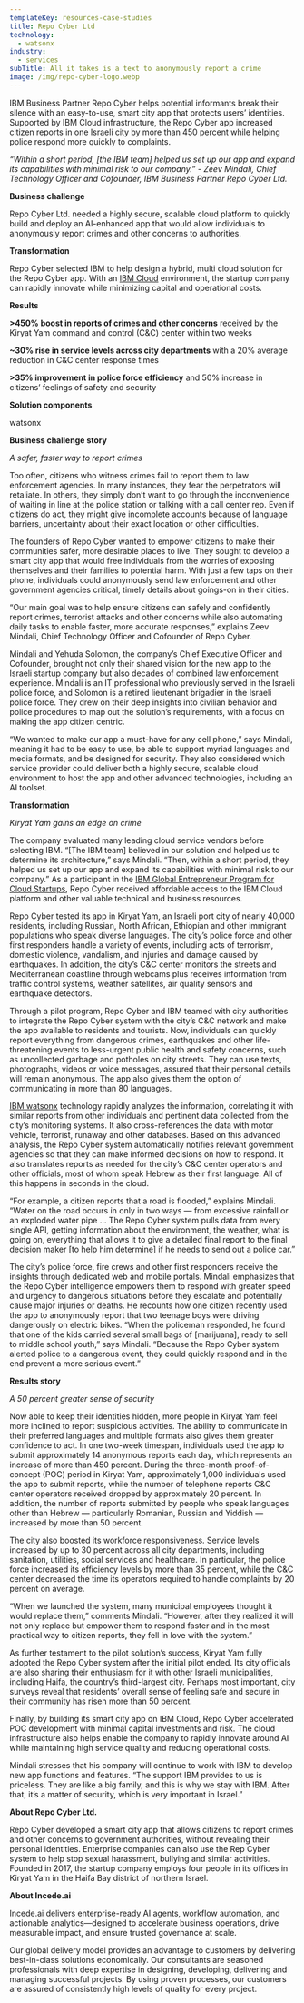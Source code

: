 ```yaml
---
templateKey: resources-case-studies
title: Repo Cyber Ltd
technology:
  - watsonx
industry:
  - services
subTitle: All it takes is a text to anonymously report a crime
image: /img/repo-cyber-logo.webp
---
```

IBM Business Partner Repo Cyber helps potential informants break their silence with an easy-to-use, smart city app that protects users’ identities. Supported by IBM Cloud infrastructure, the Repo Cyber app increased citizen reports in one Israeli city by more than 450 percent while helping police respond more quickly to complaints.

*“Within a short period, \[the IBM team] helped us set up our app and expand its capabilities with minimal risk to our company.” - Zeev Mindali, Chief Technology Officer and Cofounder, IBM Business Partner Repo Cyber Ltd.*

**Business challenge**

Repo Cyber Ltd. needed a highly secure, scalable cloud platform to quickly build and deploy an AI-enhanced app that would allow individuals to anonymously report crimes and other concerns to authorities.

**Transformation**

Repo Cyber selected IBM to help design a hybrid, multi cloud solution for the Repo Cyber app. With an [IBM Cloud](https://www.ibm.com/cloud) environment, the startup company can rapidly innovate while minimizing capital and operational costs.

**Results**

**\>450% boost in reports of crimes and other concerns** received by the Kiryat Yam command and control (C&C) center within two weeks

**~30% rise in service levels across city departments** with a 20% average reduction in C&C center response times

**\>35% improvement in police force efficiency** and 50% increase in citizens’ feelings of safety and security

**Solution components**

watsonx

**Business challenge story**

*A safer, faster way to report crimes*

Too often, citizens who witness crimes fail to report them to law enforcement agencies. In many instances, they fear the perpetrators will retaliate. In others, they simply don’t want to go through the inconvenience of waiting in line at the police station or talking with a call center rep. Even if citizens do act, they might give incomplete accounts because of language barriers, uncertainty about their exact location or other difficulties.

The founders of Repo Cyber wanted to empower citizens to make their communities safer, more desirable places to live. They sought to develop a smart city app that would free individuals from the worries of exposing themselves and their families to potential harm. With just a few taps on their phone, individuals could anonymously send law enforcement and other government agencies critical, timely details about goings-on in their cities.

“Our main goal was to help ensure citizens can safely and confidently report crimes, terrorist attacks and other concerns while also automating daily tasks to enable faster, more accurate responses,” explains Zeev Mindali, Chief Technology Officer and Cofounder of Repo Cyber.

Mindali and Yehuda Solomon, the company’s Chief Executive Officer and Cofounder, brought not only their shared vision for the new app to the Israeli startup company but also decades of combined law enforcement experience. Mindali is an IT professional who previously served in the Israeli police force, and Solomon is a retired lieutenant brigadier in the Israeli police force. They drew on their deep insights into civilian behavior and police procedures to map out the solution’s requirements, with a focus on making the app citizen centric.

“We wanted to make our app a must-have for any cell phone,” says Mindali, meaning it had to be easy to use, be able to support myriad languages and media formats, and be designed for security. They also considered which service provider could deliver both a highly secure, scalable cloud environment to host the app and other advanced technologies, including an AI toolset.

**Transformation**

*Kiryat Yam gains an edge on crime*

The company evaluated many leading cloud service vendors before selecting IBM. “\[The IBM team] believed in our solution and helped us to determine its architecture,” says Mindali. “Then, within a short period, they helped us set up our app and expand its capabilities with minimal risk to our company.” As a participant in the [IBM Global Entrepreneur Program for Cloud Startups](https://developer.ibm.com/startups/), Repo Cyber received affordable access to the IBM Cloud platform and other valuable technical and business resources.

Repo Cyber tested its app in Kiryat Yam, an Israeli port city of nearly 40,000 residents, including Russian, North African, Ethiopian and other immigrant populations who speak diverse languages. The city’s police force and other first responders handle a variety of events, including acts of terrorism, domestic violence, vandalism, and injuries and damage caused by earthquakes. In addition, the city’s C&C center monitors the streets and Mediterranean coastline through webcams plus receives information from traffic control systems, weather satellites, air quality sensors and earthquake detectors.

Through a pilot program, Repo Cyber and IBM teamed with city authorities to integrate the Repo Cyber system with the city’s C&C network and make the app available to residents and tourists. Now, individuals can quickly report everything from dangerous crimes, earthquakes and other life-threatening events to less-urgent public health and safety concerns, such as uncollected garbage and potholes on city streets. They can use texts, photographs, videos or voice messages, assured that their personal details will remain anonymous. The app also gives them the option of communicating in more than 80 languages.

[IBM watsonx](https://cms.ibm.com/watson) technology rapidly analyzes the information, correlating it with similar reports from other individuals and pertinent data collected from the city’s monitoring systems. It also cross-references the data with motor vehicle, terrorist, runaway and other databases. Based on this advanced analysis, the Repo Cyber system automatically notifies relevant government agencies so that they can make informed decisions on how to respond. It also translates reports as needed for the city’s C&C center operators and other officials, most of whom speak Hebrew as their first language. All of this happens in seconds in the cloud.

“For example, a citizen reports that a road is flooded,” explains Mindali. “Water on the road occurs in only in two ways — from excessive rainfall or an exploded water pipe … The Repo Cyber system pulls data from every single API, getting information about the environment, the weather, what is going on, everything that allows it to give a detailed final report to the final decision maker \[to help him determine] if he needs to send out a police car.”

The city’s police force, fire crews and other first responders receive the insights through dedicated web and mobile portals. Mindali emphasizes that the Repo Cyber intelligence empowers them to respond with greater speed and urgency to dangerous situations before they escalate and potentially cause major injuries or deaths. He recounts how one citizen recently used the app to anonymously report that two teenage boys were driving dangerously on electric bikes. “When the policeman responded, he found that one of the kids carried several small bags of \[marijuana], ready to sell to middle school youth,” says Mindali. “Because the Repo Cyber system alerted police to a dangerous event, they could quickly respond and in the end prevent a more serious event.”

**Results story**

*A 50 percent greater sense of security*

Now able to keep their identities hidden, more people in Kiryat Yam feel more inclined to report suspicious activities. The ability to communicate in their preferred languages and multiple formats also gives them greater confidence to act. In one two-week timespan, individuals used the app to submit approximately 14 anonymous reports each day, which represents an increase of more than 450 percent. During the three-month proof-of-concept (POC) period in Kiryat Yam, approximately 1,000 individuals used the app to submit reports, while the number of telephone reports C&C center operators received dropped by approximately 20 percent. In addition, the number of reports submitted by people who speak languages other than Hebrew — particularly Romanian, Russian and Yiddish — increased by more than 50 percent.

The city also boosted its workforce responsiveness. Service levels increased by up to 30 percent across all city departments, including sanitation, utilities, social services and healthcare. In particular, the police force increased its efficiency levels by more than 35 percent, while the C&C center decreased the time its operators required to handle complaints by 20 percent on average.

“When we launched the system, many municipal employees thought it would replace them,” comments Mindali. “However, after they realized it will not only replace but empower them to respond faster and in the most practical way to citizen reports, they fell in love with the system.”

As further testament to the pilot solution’s success, Kiryat Yam fully adopted the Repo Cyber system after the initial pilot ended. Its city officials are also sharing their enthusiasm for it with other Israeli municipalities, including Haifa, the country’s third-largest city. Perhaps most important, city surveys reveal that residents’ overall sense of feeling safe and secure in their community has risen more than 50 percent.

Finally, by building its smart city app on IBM Cloud, Repo Cyber accelerated POC development with minimal capital investments and risk. The cloud infrastructure also helps enable the company to rapidly innovate around AI while maintaining high service quality and reducing operational costs.

Mindali stresses that his company will continue to work with IBM to develop new app functions and features. “The support IBM provides to us is priceless. They are like a big family, and this is why we stay with IBM. After that, it’s a matter of security, which is very important in Israel.”

**About Repo Cyber Ltd.**

Repo Cyber developed a smart city app that allows citizens to report crimes and other concerns to government authorities, without revealing their personal identities. Enterprise companies can also use the Rep Cyber system to help stop sexual harassment, bullying and similar activities. Founded in 2017, the startup company employs four people in its offices in Kiryat Yam in the Haifa Bay district of northern Israel.

**About Incede.ai**

Incede.ai delivers enterprise-ready AI agents, workflow automation, and actionable analytics—designed to accelerate business operations, drive measurable impact, and ensure trusted governance at scale. 

Our global delivery model provides an advantage to customers by delivering best-in-class solutions economically. Our consultants are seasoned professionals with deep expertise in designing, developing, delivering and managing successful projects. By using proven processes, our customers are assured of consistently high levels of quality for every project.
